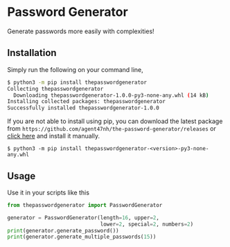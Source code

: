 # Password Generator

Generate passwords more easily with complexities!

## Installation

Simply run the following on your command line,

```bash
$ python3 -m pip install thepasswordgenerator
Collecting thepasswordgenerator
  Downloading thepasswordgenerator-1.0.0-py3-none-any.whl (14 kB)
Installing collected packages: thepasswordgenerator
Successfully installed thepasswordgenerator-1.0.0
```

If you are not able to install using pip, you can download the latest package from `https://github.com/agent47nh/the-password-generator/releases` or [click here](https://github.com/agent47nh/the-password-generator/releases) and install it manually.

`$ python3 -m pip install thepasswordgenerator-<version>-py3-none-any.whl`

## Usage

Use it in your scripts like this

```python
from thepasswordgenerator import PasswordGenerator

generator = PasswordGenerator(length=16, upper=2, 
                              lower=2, special=2, numbers=2)
print(generator.generate_password())
print(generator.generate_multiple_passwords(15))
```
